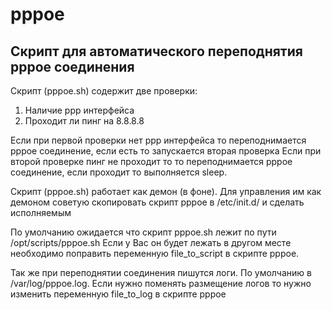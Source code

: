 # pppoe
Скрипт для автоматического переподнятия pppoe соединения
---
Скрипт (pppoe.sh) содержит две проверки:
1. Наличие ppp интерфейса
2. Проходит ли пинг на 8.8.8.8

Если при первой проверки нет ppp интерфейса то переподнимается pppoe соединение, если есть то запускается вторая проверка
Если при второй проверке пинг не проходит то то переподнимается pppoe соединение, если проходит то выполняется sleep.

Скрипт (pppoe.sh) работает как демон (в фоне).
Для управления им как демоном советую скопировать скрипт pppoe в /etc/init.d/ и сделать исполняемым

По умолчанию ожидается что скрипт pppoe.sh лежит по пути /opt/scripts/pppoe.sh
Если у Вас он будет лежать в другом месте необходимо поправить переменную file_to_script в скрипте pppoe.

Так же при переподнятии соединения пишутся логи. По умолчанию в /var/log/pppoe.log.
Если нужно поменять размещение логов то нужно изменить переменную file_to_log в скрипте pppoe
